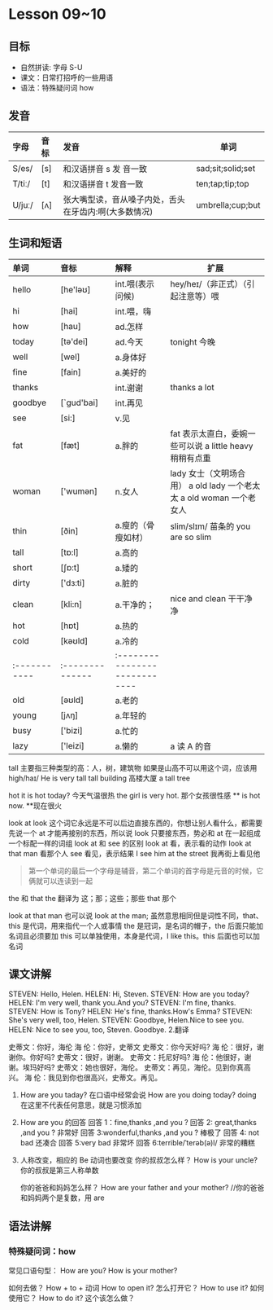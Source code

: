 # Lesson 09~10

## 目标

- 自然拼读: 字母 S-U
- 课文：日常打招呼的一些用语
- 语法：特殊疑问词 how

## 发音

| 字母   | 音标 | 发音                                                  | 单词              |
| :----- | :--- | :---------------------------------------------------- | ----------------- |
| S/es/  | [s]  | 和汉语拼音 s 发 音一致                                 | sad;sit;solid;set |
| T/tiː/ | [t]  | 和汉语拼音 t 发音一致                                 | ten;tap;tip;top   |
| U/juː/ | [ʌ]  | 张大嘴型读，音从嗓子内处，舌头在牙齿内:啊(大多数情况) | umbrella;cup;but  |

## 生词和短语

| 单词         | 音标            | 解释                          | 扩展                                                                 |
| :----------- | :-------------- | :---------------------------- | -------------------------------------------------------------------- |
| hello        | \[he'ləʊ]       | int.喂(表示问候)              | hey/heɪ/（非正式）（引起注意等）喂                                   |
| hi           | \[hai]          | int.喂，嗨                    |                                                                      |
| how          | \[hau]          | ad.怎样                       |
| today        | \[tə'dei]       | ad.今天                       | tonight 今晚                                                         |
| well         | \[wel]          | a.身体好                      |
| fine         | \[fain]         | a.美好的                      |
| thanks       |                 | int.谢谢                      | thanks a lot                                                         |
| goodbye      | \[\`gud'bai]    | int.再见                      |
| see          | \[si:]          | v.见                          |
| fat          | \[fæt]          | a.胖的                        | fat 表示太直白，委婉一些可以说 a little heavy 稍稍有点重             |
| woman        | \['wumən]       | n.女人                        | lady 女士（文明场合用） a old lady 一个老太太 a old woman 一个老女人 |
| thin         | \[ðin]          | a.瘦的（骨瘦如材）            | slim/slɪm/ 苗条的 you are so slim                                    |
| tall         | \[tɒ\:l]        | a.高的                        |
| short        | \[ʃɒ\:t]        | a.矮的                        |
| dirty        | \['dз\:ti]      | a.脏的                        |
| clean        | \[kli\:n]       | a.干净的；                    | nice and clean 干干净净                                              |
| hot          | \[hɒt]          | a.热的                        |
| cold         | \[kəʊld]        | a.冷的                        |
| :----------- | :-------------- | :---------------------------- |
| old          | \[əʊld]         | a.老的                        |
| young        | \[jʌŋ]          | a.年轻的                      |
| busy         | \['bizi]        | a.忙的                        |
| lazy         | \['leizi]       | a.懒的                        | a 读 A 的音                                                          |

tall 主要指三种类型的高：人，树，建筑物
如果是山高不可以用这个词，应该用 high/haɪ/
He is very tall
tall building 高楼大厦
a tall tree

hot
it is hot today? 今天气温很热
the girl is very hot. 那个女孩很性感
** is hot now. **现在很火

look at
look 这个词它永远是不可以后边直接东西的，你想让别人看什么，都需要先说一个 at 才能再接别的东西，所以说 look 只要接东西，势必和 at 在一起组成一个标配一样的词组
look at 和 see 的区别
look at 看，表示看的动作 look at that man 看那个人
see 看见，表示结果 I see him at the street 我再街上看见他

> 第一个单词的最后一个字母是辅音，第二个单词的首字母是元音的时候，它俩就可以连读到一起

the 和 that
the 翻译为 这；那；这些；那些
that 那个

look at that man 也可以说 look at the man;
虽然意思相同但是词性不同，that、this 是代词，用来指代一个人或事情
the 是冠词，是名词的帽子，the 后面只能加名词且必须要加
this 可以单独使用，本身是代词，I like this。this 后面也可以加名词

## 课文讲解

STEVEN: Hello, Helen.
HELEN: Hi, Steven.
STEVEN: How are you today?
HELEN: I'm very well, thank you.And you?
STEVEN: I'm fine, thanks.
STEVEN: How is Tony?
HELEN: He's fine, thanks.How's Emma?
STEVEN: She's very well, too, Helen.
STEVEN: Goodbye, Helen.Nice to see you.
HELEN: Nice to see you, too, Steven.
Goodbye. 2.翻译

史蒂文：你好，海伦
海 伦：你好，史蒂文
史蒂文：你今天好吗?
海 伦：很好，谢谢你。你好吗?
史蒂文：很好，谢谢。
史蒂文：托尼好吗?
海 伦：他很好，谢谢。埃玛好吗?
史蒂文：她也很好，海伦。
史蒂文：再见，海伦。见到你真高兴。
海 伦：我见到你也很高兴，史蒂文。再见。

1. How are you taday?
   在口语中经常会说 How are you doing today? doing 在这里不代表任何意思，就是习惯添加
2. How are you 的回答
   回答 1：fine,thanks ,and you ?
   回答 2: great,thanks ,and you ? 非常好
   回答 3:wonderful,thanks ,and you ? 棒极了
   回答 4: not bad 还凑合
   回答 5:very bad 非常坏
   回答 6:terrible/ˈterəb(ə)l/ 非常的糟糕
3. 人称改变，相应的 Be 动词也要改变
   你的叔叔怎么样？
   How is your uncle? 你的叔叔是第三人称单数

   你的爸爸和妈妈怎么样？
   How are your father and your mother? //你的爸爸和妈妈两个是复数，用 are

## 语法讲解

### 特殊疑问词：how

常见口语句型：
How are you?
How is your mother?

如何去做？ How + to + 动词
How to open it? 怎么打开它？
How to use it? 如何使用它？
How to do it? 这个该怎么做？
